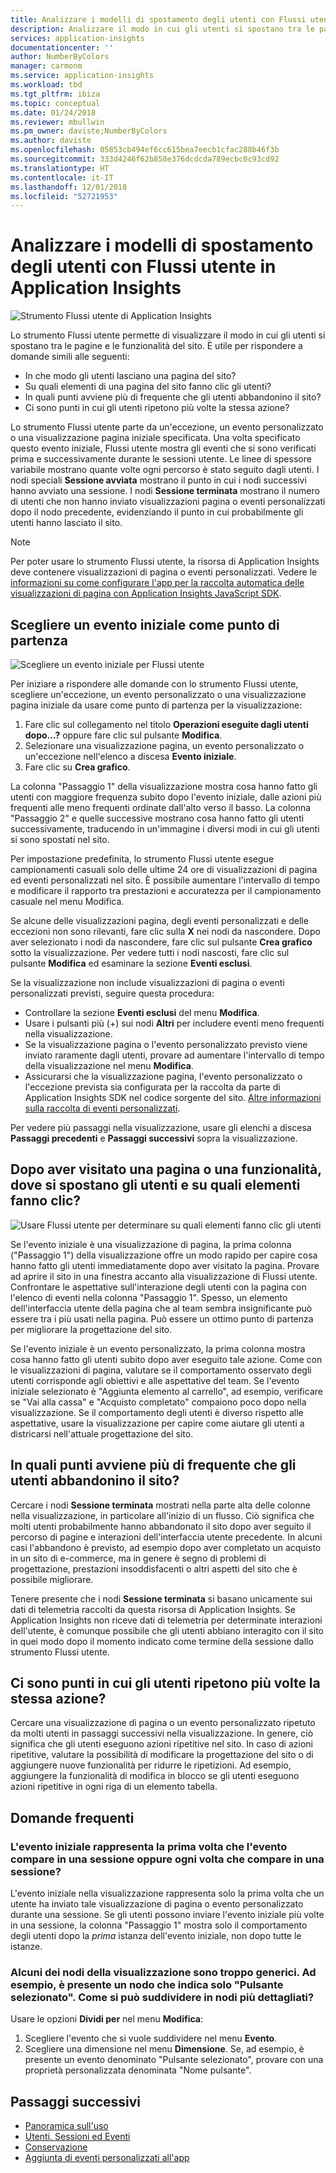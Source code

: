 ```yaml
---
title: Analizzare i modelli di spostamento degli utenti con Flussi utente in Azure Application Insights | Microsoft Docs
description: Analizzare il modo in cui gli utenti si spostano tra le pagine e le funzionalità dell'app Web.
services: application-insights
documentationcenter: ''
author: NumberByColors
manager: carmonm
ms.service: application-insights
ms.workload: tbd
ms.tgt_pltfrm: ibiza
ms.topic: conceptual
ms.date: 01/24/2018
ms.reviewer: mbullwin
ms.pm_owner: daviste;NumberByColors
ms.author: daviste
ms.openlocfilehash: 05853cb494ef6cc615bea7eecb1cfac288b46f3b
ms.sourcegitcommit: 333d4246f62b858e376dcdcda789ecbc0c93cd92
ms.translationtype: HT
ms.contentlocale: it-IT
ms.lasthandoff: 12/01/2018
ms.locfileid: "52721953"
---
```

# <a name="analyze-user-navigation-patterns-with-user-flows-in-application-insights"></a>Analizzare i modelli di spostamento degli utenti con Flussi utente in Application Insights

![Strumento Flussi utente di Application Insights](./media/app-insights-usage-flows/00001-flows.png)

Lo strumento Flussi utente permette di visualizzare il modo in cui gli utenti si spostano tra le pagine e le funzionalità del sito. È utile per rispondere a domande simili alle seguenti:

* In che modo gli utenti lasciano una pagina del sito?
* Su quali elementi di una pagina del sito fanno clic gli utenti?
* In quali punti avviene più di frequente che gli utenti abbandonino il sito?
* Ci sono punti in cui gli utenti ripetono più volte la stessa azione?

Lo strumento Flussi utente parte da un'eccezione, un evento personalizzato o una visualizzazione pagina iniziale specificata. Una volta specificato questo evento iniziale, Flussi utente mostra gli eventi che si sono verificati prima e successivamente durante le sessioni utente. Le linee di spessore variabile mostrano quante volte ogni percorso è stato seguito dagli utenti. I nodi speciali **Sessione avviata** mostrano il punto in cui i nodi successivi hanno avviato una sessione. I nodi **Sessione terminata** mostrano il numero di utenti che non hanno inviato visualizzazioni pagina o eventi personalizzati dopo il nodo precedente, evidenziando il punto in cui probabilmente gli utenti hanno lasciato il sito.

> [!NOTE]
> Per poter usare lo strumento Flussi utente, la risorsa di Application Insights deve contenere visualizzazioni di pagina o eventi personalizzati. Vedere le [informazioni su come configurare l'app per la raccolta automatica delle visualizzazioni di pagina con Application Insights JavaScript SDK](app-insights-javascript.md).
>
>

## <a name="start-by-choosing-an-initial-event"></a>Scegliere un evento iniziale come punto di partenza

![Scegliere un evento iniziale per Flussi utente](./media/app-insights-usage-flows/00002-flows-initial-event.png)

Per iniziare a rispondere alle domande con lo strumento Flussi utente, scegliere un'eccezione, un evento personalizzato o una visualizzazione pagina iniziale da usare come punto di partenza per la visualizzazione:

1. Fare clic sul collegamento nel titolo **Operazioni eseguite dagli utenti dopo...?** oppure fare clic sul pulsante **Modifica**.
2. Selezionare una visualizzazione pagina, un evento personalizzato o un'eccezione nell'elenco a discesa **Evento iniziale**.
3. Fare clic su **Crea grafico**.

La colonna "Passaggio 1" della visualizzazione mostra cosa hanno fatto gli utenti con maggiore frequenza subito dopo l'evento iniziale, dalle azioni più frequenti alle meno frequenti ordinate dall'alto verso il basso. La colonna "Passaggio 2" e quelle successive mostrano cosa hanno fatto gli utenti successivamente, traducendo in un'immagine i diversi modi in cui gli utenti si sono spostati nel sito.

Per impostazione predefinita, lo strumento Flussi utente esegue campionamenti casuali solo delle ultime 24 ore di visualizzazioni di pagina ed eventi personalizzati nel sito. È possibile aumentare l'intervallo di tempo e modificare il rapporto tra prestazioni e accuratezza per il campionamento casuale nel menu Modifica.

Se alcune delle visualizzazioni pagina, degli eventi personalizzati e delle eccezioni non sono rilevanti, fare clic sulla **X** nei nodi da nascondere. Dopo aver selezionato i nodi da nascondere, fare clic sul pulsante **Crea grafico** sotto la visualizzazione. Per vedere tutti i nodi nascosti, fare clic sul pulsante **Modifica** ed esaminare la sezione **Eventi esclusi**.

Se la visualizzazione non include visualizzazioni di pagina o eventi personalizzati previsti, seguire questa procedura:

* Controllare la sezione **Eventi esclusi** del menu **Modifica**.
* Usare i pulsanti più (+) sui nodi **Altri** per includere eventi meno frequenti nella visualizzazione.
* Se la visualizzazione pagina o l'evento personalizzato previsto viene inviato raramente dagli utenti, provare ad aumentare l'intervallo di tempo della visualizzazione nel menu **Modifica**.
* Assicurarsi che la visualizzazione pagina, l'evento personalizzato o l'eccezione prevista sia configurata per la raccolta da parte di Application Insights SDK nel codice sorgente del sito. [Altre informazioni sulla raccolta di eventi personalizzati](app-insights-api-custom-events-metrics.md).

Per vedere più passaggi nella visualizzazione, usare gli elenchi a discesa **Passaggi precedenti** e **Passaggi successivi** sopra la visualizzazione.

## <a name="after-visiting-a-page-or-feature-where-do-users-go-and-what-do-they-click"></a>Dopo aver visitato una pagina o una funzionalità, dove si spostano gli utenti e su quali elementi fanno clic?

![Usare Flussi utente per determinare su quali elementi fanno clic gli utenti](./media/app-insights-usage-flows/00003-flows-one-step.png)

Se l'evento iniziale è una visualizzazione di pagina, la prima colonna ("Passaggio 1") della visualizzazione offre un modo rapido per capire cosa hanno fatto gli utenti immediatamente dopo aver visitato la pagina. Provare ad aprire il sito in una finestra accanto alla visualizzazione di Flussi utente. Confrontare le aspettative sull'interazione degli utenti con la pagina con l'elenco di eventi nella colonna "Passaggio 1". Spesso, un elemento dell'interfaccia utente della pagina che al team sembra insignificante può essere tra i più usati nella pagina. Può essere un ottimo punto di partenza per migliorare la progettazione del sito.

Se l'evento iniziale è un evento personalizzato, la prima colonna mostra cosa hanno fatto gli utenti subito dopo aver eseguito tale azione. Come con le visualizzazioni di pagina, valutare se il comportamento osservato degli utenti corrisponde agli obiettivi e alle aspettative del team. Se l'evento iniziale selezionato è "Aggiunta elemento al carrello", ad esempio, verificare se "Vai alla cassa" e "Acquisto completato" compaiono poco dopo nella visualizzazione. Se il comportamento degli utenti è diverso rispetto alle aspettative, usare la visualizzazione per capire come aiutare gli utenti a districarsi nell'attuale progettazione del sito.

## <a name="where-are-the-places-that-users-churn-most-from-your-site"></a>In quali punti avviene più di frequente che gli utenti abbandonino il sito?

Cercare i nodi **Sessione terminata** mostrati nella parte alta delle colonne nella visualizzazione, in particolare all'inizio di un flusso. Ciò significa che molti utenti probabilmente hanno abbandonato il sito dopo aver seguito il percorso di pagine e interazioni dell'interfaccia utente precedente. In alcuni casi l'abbandono è previsto, ad esempio dopo aver completato un acquisto in un sito di e-commerce, ma in genere è segno di problemi di progettazione, prestazioni insoddisfacenti o altri aspetti del sito che è possibile migliorare.

Tenere presente che i nodi **Sessione terminata** si basano unicamente sui dati di telemetria raccolti da questa risorsa di Application Insights. Se Application Insights non riceve dati di telemetria per determinate interazioni dell'utente, è comunque possibile che gli utenti abbiano interagito con il sito in quei modo dopo il momento indicato come termine della sessione dallo strumento Flussi utente.

## <a name="are-there-places-where-users-repeat-the-same-action-over-and-over"></a>Ci sono punti in cui gli utenti ripetono più volte la stessa azione?

Cercare una visualizzazione di pagina o un evento personalizzato ripetuto da molti utenti in passaggi successivi nella visualizzazione. In genere, ciò significa che gli utenti eseguono azioni ripetitive nel sito. In caso di azioni ripetitive, valutare la possibilità di modificare la progettazione del sito o di aggiungere nuove funzionalità per ridurre le ripetizioni. Ad esempio, aggiungere la funzionalità di modifica in blocco se gli utenti eseguono azioni ripetitive in ogni riga di un elemento tabella.

## <a name="common-questions"></a>Domande frequenti

### <a name="does-the-initial-event-represent-the-first-time-the-event-appears-in-a-session-or-any-time-it-appears-in-a-session"></a>L'evento iniziale rappresenta la prima volta che l'evento compare in una sessione oppure ogni volta che compare in una sessione?

L'evento iniziale nella visualizzazione rappresenta solo la prima volta che un utente ha inviato tale visualizzazione di pagina o evento personalizzato durante una sessione. Se gli utenti possono inviare l'evento iniziale più volte in una sessione, la colonna "Passaggio 1" mostra solo il comportamento degli utenti dopo la *prima* istanza dell'evento iniziale, non dopo tutte le istanze.

### <a name="some-of-the-nodes-in-my-visualization-are-too-high-level-for-example-a-node-that-just-says-button-clicked-how-can-i-break-it-down-into-more-detailed-nodes"></a>Alcuni dei nodi della visualizzazione sono troppo generici. Ad esempio, è presente un nodo che indica solo "Pulsante selezionato". Come si può suddividere in nodi più dettagliati?

Usare le opzioni **Dividi per** nel menu **Modifica**:

1. Scegliere l'evento che si vuole suddividere nel menu **Evento**.
2. Scegliere una dimensione nel menu **Dimensione**. Se, ad esempio, è presente un evento denominato "Pulsante selezionato", provare con una proprietà personalizzata denominata "Nome pulsante".

## <a name="next-steps"></a>Passaggi successivi

* [Panoramica sull'uso](app-insights-usage-overview.md)
* [Utenti, Sessioni ed Eventi](app-insights-usage-segmentation.md)
* [Conservazione](app-insights-usage-retention.md)
* [Aggiunta di eventi personalizzati all'app](app-insights-api-custom-events-metrics.md)